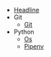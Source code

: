 * [Headline](HOME.md)
* Git
    * [Git](git/git.md)
* Python
    * [Os](python/os.md)
    * [Pipenv](python/pipenv.md)
